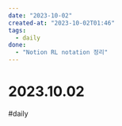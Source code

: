 ```yaml
---
date: "2023-10-02"
created-at: "2023-10-02T01:46"
tags:
  - daily
done:
  - "Notion RL notation 정리"
---
```

# 2023.10.02

#daily